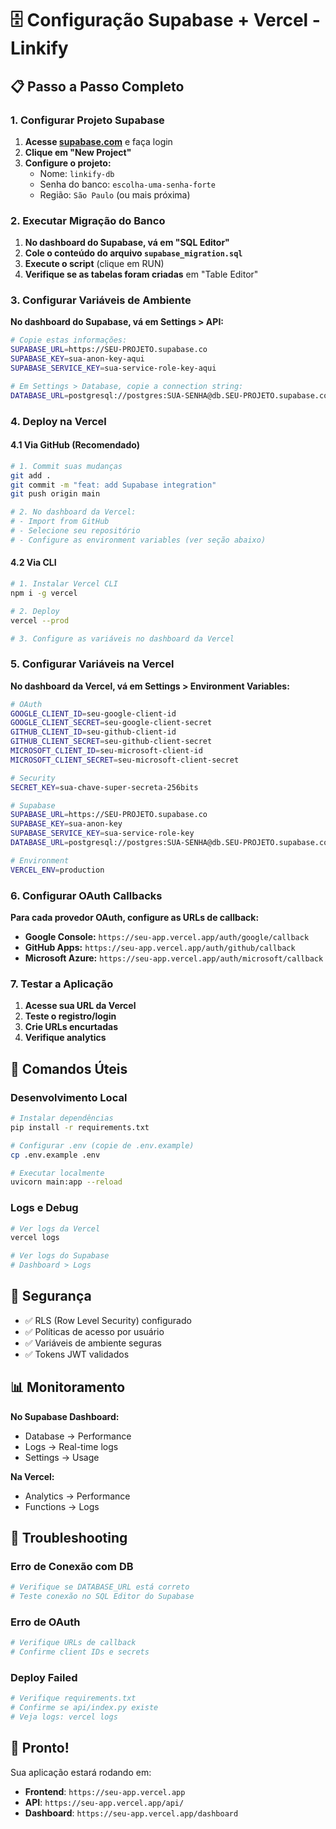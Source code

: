 # 🗄️ Configuração Supabase + Vercel - Linkify

## 📋 Passo a Passo Completo

### 1. Configurar Projeto Supabase

1. **Acesse [supabase.com](https://supabase.com)** e faça login
2. **Clique em "New Project"**
3. **Configure o projeto:**
   - Nome: `linkify-db`
   - Senha do banco: `escolha-uma-senha-forte`
   - Região: `São Paulo` (ou mais próxima)

### 2. Executar Migração do Banco

1. **No dashboard do Supabase, vá em "SQL Editor"**
2. **Cole o conteúdo do arquivo `supabase_migration.sql`**
3. **Execute o script** (clique em RUN)
4. **Verifique se as tabelas foram criadas** em "Table Editor"

### 3. Configurar Variáveis de Ambiente

**No dashboard do Supabase, vá em Settings > API:**

```bash
# Copie estas informações:
SUPABASE_URL=https://SEU-PROJETO.supabase.co
SUPABASE_KEY=sua-anon-key-aqui
SUPABASE_SERVICE_KEY=sua-service-role-key-aqui

# Em Settings > Database, copie a connection string:
DATABASE_URL=postgresql://postgres:SUA-SENHA@db.SEU-PROJETO.supabase.co:5432/postgres
```

### 4. Deploy na Vercel

#### 4.1 Via GitHub (Recomendado)
```bash
# 1. Commit suas mudanças
git add .
git commit -m "feat: add Supabase integration"
git push origin main

# 2. No dashboard da Vercel:
# - Import from GitHub
# - Selecione seu repositório
# - Configure as environment variables (ver seção abaixo)
```

#### 4.2 Via CLI
```bash
# 1. Instalar Vercel CLI
npm i -g vercel

# 2. Deploy
vercel --prod

# 3. Configure as variáveis no dashboard da Vercel
```

### 5. Configurar Variáveis na Vercel

**No dashboard da Vercel, vá em Settings > Environment Variables:**

```bash
# OAuth
GOOGLE_CLIENT_ID=seu-google-client-id
GOOGLE_CLIENT_SECRET=seu-google-client-secret
GITHUB_CLIENT_ID=seu-github-client-id
GITHUB_CLIENT_SECRET=seu-github-client-secret
MICROSOFT_CLIENT_ID=seu-microsoft-client-id
MICROSOFT_CLIENT_SECRET=seu-microsoft-client-secret

# Security
SECRET_KEY=sua-chave-super-secreta-256bits

# Supabase
SUPABASE_URL=https://SEU-PROJETO.supabase.co
SUPABASE_KEY=sua-anon-key
SUPABASE_SERVICE_KEY=sua-service-role-key
DATABASE_URL=postgresql://postgres:SUA-SENHA@db.SEU-PROJETO.supabase.co:5432/postgres

# Environment
VERCEL_ENV=production
```

### 6. Configurar OAuth Callbacks

**Para cada provedor OAuth, configure as URLs de callback:**

- **Google Console:** `https://seu-app.vercel.app/auth/google/callback`
- **GitHub Apps:** `https://seu-app.vercel.app/auth/github/callback`
- **Microsoft Azure:** `https://seu-app.vercel.app/auth/microsoft/callback`

### 7. Testar a Aplicação

1. **Acesse sua URL da Vercel**
2. **Teste o registro/login**
3. **Crie URLs encurtadas**
4. **Verifique analytics**

## 🔧 Comandos Úteis

### Desenvolvimento Local
```bash
# Instalar dependências
pip install -r requirements.txt

# Configurar .env (copie de .env.example)
cp .env.example .env

# Executar localmente
uvicorn main:app --reload
```

### Logs e Debug
```bash
# Ver logs da Vercel
vercel logs

# Ver logs do Supabase
# Dashboard > Logs
```

## 🔐 Segurança

- ✅ RLS (Row Level Security) configurado
- ✅ Políticas de acesso por usuário
- ✅ Variáveis de ambiente seguras
- ✅ Tokens JWT validados

## 📊 Monitoramento

**No Supabase Dashboard:**
- Database → Performance
- Logs → Real-time logs
- Settings → Usage

**Na Vercel:**
- Analytics → Performance
- Functions → Logs

## 🚨 Troubleshooting

### Erro de Conexão com DB
```bash
# Verifique se DATABASE_URL está correto
# Teste conexão no SQL Editor do Supabase
```

### Erro de OAuth
```bash
# Verifique URLs de callback
# Confirme client IDs e secrets
```

### Deploy Failed
```bash
# Verifique requirements.txt
# Confirme se api/index.py existe
# Veja logs: vercel logs
```

## 🎉 Pronto!

Sua aplicação estará rodando em:
- **Frontend**: `https://seu-app.vercel.app`
- **API**: `https://seu-app.vercel.app/api/`
- **Dashboard**: `https://seu-app.vercel.app/dashboard`
